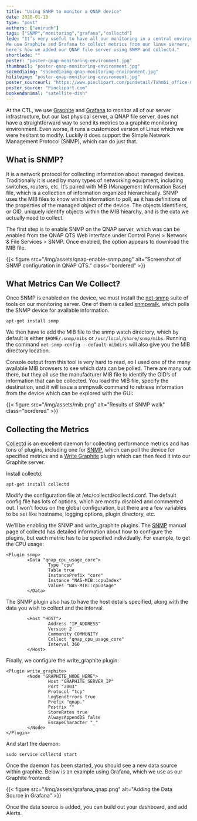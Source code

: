 ```yaml
---
title: "Using SNMP to monitor a QNAP device"
date: 2020-01-10
type: "post"
authors: ["anirudh"]
tags: ["SNMP","monitoring","grafana","collectd"]
lede: "It’s very useful to have all our monitoring in a central environment.
We use Graphite and Grafana to collect metrics from our linux servers, and
here’s how we added our QNAP file server using SNMP and collectd."
shortlede: ""
poster: "poster-qnap-monitoring-environment.jpg"
thumbnail: "poster-qnap-monitoring-environment.jpg"
socmediaimg: "socmediaimg-qnap-monitoring-environment.jpg"
hiliteimg: "poster-qnap-monitoring-environment.jpg"
poster_sourceurl: "https://www.pinclipart.com/pindetail/Txhmbi_office-management-clipart-performance-monitoring-png-download/"
poster_source: "Pinclipart.com"
bookendanimal: "satellite-dish"
---
```


At the CTL, we use
[Graphite](https://graphite.readthedocs.io/en/latest/overview.html)
and [Grafana](https://grafana.com) to monitor all of our server
infrastructure, but our last physical server, a QNAP file server, does not have
a straightforward way to send its metrics to a graphite monitoring
environment.  Even worse, it runs a customized version of Linux which we were
hesitant to modify.  Luckily it does support the Simple Network Management
Protocol (SNMP), which can do just that.

## What is SNMP?

It is a network protocol for collecting information about managed
devices.  Traditionally it is used by many types of networking equipment,
including switches, routers, etc.  It’s paired with MIB (Management
Information Base) file, which is a collection of information organized
hierarchically.  SNMP uses the MIB files to know which information to poll, as
it has definitions of the properties of the managed object of the device.  The
objects identifiers, or OID, uniquely identify objects within the MIB hiearchy,
and is the data we actually need to collect.

The first step is to enable SNMP on the QNAP server, which was can be enabled
from the QNAP QTS Web interface under Control Panel &gt; Network & File
Services &gt; SNMP.  Once enabled, the option appears to download the MIB file.

{{< figure
    src="/img/assets/qnap-enable-snmp.png"
    alt="Screenshot of SNMP configuration in QNAP QTS."
    class="bordered" >}}

## What Metrics Can We Collect?

Once SNMP is enabled on the device, we must install the
[net-snmp](http://net-snmp.org) suite of tools on our monitoring server.  One
of them is called [snmpwalk](http://www.net-snmp.org/docs/man/snmpwalk.html),
which polls the SNMP device for available information. 

```
apt-get install snmp
```

We then have to add the MIB file to the snmp watch directory, which by default
is either `$HOME/.snmp/mibs` or `/usr/local/share/snmp/mibs`.  Running the
command `net-snmp-config --default-mibdirs` will also give you the MIB
directory location. 

Console output from this tool is very hard to read, so I used one of the many
available MIB browsers to see which data can be polled.  There are many out
there, but they all use the manufacturer MIB file to identify the OID’s of
information that can be collected.  You load the MIB file, specify the
destination, and it will issue a snmpwalk command to retrieve information from
the device which can be explored with the GUI:

{{< figure
    src="/img/assets/mib.png"
    alt="Results of SNMP walk"
    class="bordered" >}}

## Collecting the Metrics

[Collectd](http://collectd.org) is an excellent daemon for collecting
performance metrics and has tons of plugins, including one for
[SNMP](https://collectd.org/wiki/index.php/Plugin:SNMP), which can poll the
device for specified metrics and a
[Write Graphite](https://collectd.org/wiki/index.php/Plugin:Write_Graphite)
plugin which can then feed it into our Graphite server.

Install collectd:

```
apt-get install collectd
```

Modify the configuration file at /etc/collectd/collectd.conf.  The default
config file has lots of options, which are mostly disabled and commented out.
I won’t focus on the global configuration, but there are a few variables to be
set like hostname, logging options, plugin directory, etc.

We’ll be enabling the SNMP and write_graphite plugins.  The
[SNMP](https://collectd.org/documentation/manpages/collectd-snmp.5.shtml)
manual page of collectd has detailed information about how to configure the
plugins, but each metric has to be specified individually.  For example, to get
the CPU usage:


```
<Plugin snmp>
        <Data "qnap_cpu_usage_core">
                Type "cpu"
                Table true
                InstancePrefix "core"
                Instance "NAS-MIB::cpuIndex"
                Values "NAS-MIB::cpuUsage"
        </Data>
```

The SNMP plugin also has to have the host details specified, along with the
data you wish to collect and the interval.

```
        <Host "HOST">
                Address "IP_ADDRESS"
                Version 2
                Community COMMUNITY
                Collect "qnap_cpu_usage_core"
                Interval 360
        </Host>
```

Finally, we configure the write_graphite plugin:

```
<Plugin write_graphite>
        <Node "GRAPHITE_NODE_HERE">
                Host "GRAPHITE_SERVER_IP"
                Port "2003"
                Protocol "tcp"
                LogSendErrors true
                Prefix "qnap."
                Postfix ""
                StoreRates true
                AlwaysAppendDS false
                EscapeCharacter "_"
        </Node>
</Plugin>
```
And start the daemon:
```
sudo service collectd start
```

Once the daemon has been started, you should see a new data source within
graphite.  Below is an example using Grafana, which we use as our Graphite
frontend:

{{< figure
    src="/img/assets/grafana_qnap.png"
    alt="Adding the Data Source in Grafana" >}}

Once the data source is added, you can build out your dashboard, and
add Alerts.  
